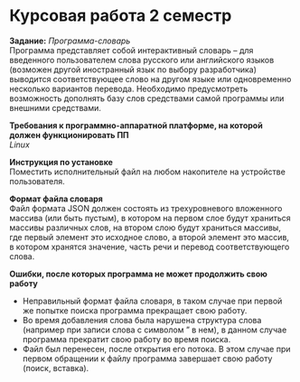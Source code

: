 # Курсовая работа 2 семестр

**Задание:** _Программа-словарь_<br>
Программа представляет собой интерактивный словарь – для введенного пользователем слова русского или английского языков (возможен другой иностранный язык по выбору разработчика) выводится соответствующее слово на другом языке или одновременно несколько вариантов перевода. Необходимо предусмотреть возможность дополнять базу слов средствами самой программы или внешними средствами.

**Требования к программно-аппаратной платформе, на которой должен функционировать ПП**<br>
_Linux_

**Инструкция по установке**<br>
Поместить исполнительный файл на любом накопителе на устройстве пользователя.

**Формат файла словаря**<br>
Файл формата JSON должен состоять из трехуровневого вложенного массива (или быть пустым), в котором на первом слое будут храниться массивы различных слов, на втором слою будут храниться массивы, где первый элемент это исходное слово, а второй элемент это массив, в котором хранятся значение, часть речи и перевод соответствующего слова.

**Ошибки, после которых программа не может продолжить свою работу**<br>
 * Неправильный формат файла словаря, в таком случае при первой же попытке поиска программа прекращает свою работу.
 * Во время добавления слова была нарушена структура слова (например при записи слова с символом ” в нем), в данном случае программа прекратит свою работу во время поиска.
 * Файл был перенесен, после открытия его потока. В этом случае при первом обращении к файлу программа завершает свою работу (поиск, вставка).


